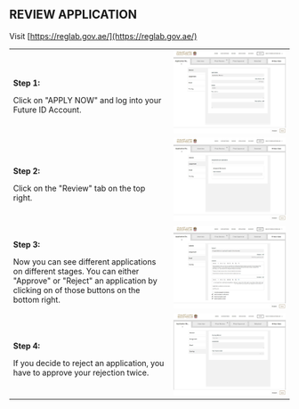 ## REVIEW APPLICATION <br>

Visit [https://reglab.gov.ae/](https://reglab.gov.ae/)

<table>
  <thead>
  </thead>
  <tbody>
    <tr>
      <td style="text-align: left"><p><b>Step 1:</b></p>Click on "APPLY NOW" and log into your Future ID Account.</td>
      <td style="text-align: center"><img src="reglabreview01.jpg" alt="landing"></td>
    </tr>
    <tr>
      <td style="text-align: left"><p><b>Step 2:</b></p>Click on the "Review" tab on the top right. </td>
      <td style="text-align: center"><img src="reglabreview02.JPG" alt="Review-1"></td>
    </tr>
        <tr>
      <td style="text-align: left"><p><b>Step 3:</b></p>Now you can see different applications on different stages. You can either "Approve" or "Reject" an application by clicking on of those buttons on the bottom right.</td>
      <td style="text-align: center"><img src="reglabreview03.JPG" alt="Review-2"></td>
    </tr>
        <tr>
      <td style="text-align: left"><p><b>Step 4:</b></p>If you decide to reject an application, you have to approve your rejection twice. </td>
      <td style="text-align: center"><img src="reglabreview04.JPG" alt="Review-3"></td>
    </tr>
  </tbody>
</table>
